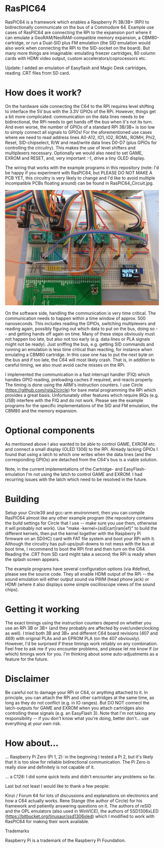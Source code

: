 # RasPIC64

RasPIC64 is a framework which enables a Raspberry Pi 3B/3B+ (RPi) to bidirectionally communicate on the bus of a Commodore 64. Example use cases of RasPIC64 are connecting the RPi to the expansion port where it can emulate a GeoRAM/NeoRAM-compatible memory expansion, a CBM80-cartridge, or run a Dual-SID plus FM emulation (the SID emulation would also work when connecting the RPi to the SID-socket on the board). But many more things are imaginable: emulating freezer cartridges, 80 column cards with HDMI video output, custom accelerators/coprocessors etc. 

Update: I added an emulation of Easyflash and Magic Desk cartridges, reading .CRT files from SD card.

# How does it work?

On the hardware side connecting the C64 to the RPi requires level shifting to interface the 5V bus with the 3.3V GPIOs of the RPi. However, things get a bit more complicated: communication on the data lines needs to be bidirectional, the RPi needs to get hands off the bus when it's not its turn. And even worse, the number of GPIOs of a standard RPi 3B/3B+ is too low to simply connect all signals to GPIOs! For the aforementioned use cases where we need to read address lines A0-A12, IO1, IO2, ROML, ROMH, Phi2, Reset, SID-chipselect, R/W and read/write data lines D0-D7 (plus GPIOs for controlling the circuitry). This makes the use of level shifters and multiplexers necessary. Optionally we would also need to set GAME, EXROM and RESET, and, very important :-), drive a tiny OLED display.

The wiring that works with the example programs in this repository (note: I'd be happy if you experiment with RasPIC64, but PLEASE DO NOT MAKE A PCB YET, this circuitry is very likely to change and I'd like to avoid multiple incompatible PCBs floating around) can be found in RasPIC64_Circuit.jpg.

![RasPIC64 on Breadboard](Interface/RasPIC64_breadboard.jpg)

On the software side, handling the communication is very time critical. The communication needs to happen within a time window of approx. 500 nanoseconds. This includes reading the GPIOs, switching multiplexers and reading again, possibly figuring out which data to put on the bus, doing so -- and getting hands off again on time. Many of these steps obviously must not happen too late, but also not too early (e.g. data lines or PLA signals might not be ready). Just sniffing the bus, e.g. getting SID commands and running an emulation is less time critical than reacting, for instance when emulating a CBM80 cartridge. In this case one has to put the next byte on the bus and if too late, the C64 will most likely crash. That is, in addition to careful timing, we also must avoid cache misses on the RPi. 

I implemented the communication in a fast interrupt handler (FIQ) which handles GPIO reading, preloading caches if required, and reacts properly. The timing is done using the ARM's instruction counters. I use Circle (https://github.com/rsta2/circle) for bare metal programming the RPi which provides a great basis. Unfortunately other features which require IRQs (e.g. USB) interfere with the FIQ and do not work. Please see the example programs for the specific implementations of the SID and FM emulation, the CBM80 and the memory expansion.

# Optional components

As mentioned above I also wanted to be able to control GAME, EXROM etc. and connect a small display (OLED 1306) to the RPi. Already lacking GPIOs I found that using a latch to which one writes when the data lines (and the corresponding GPIOs) are detached from the C64's bus is a viable solution.

Note, in the current implementations of the Cartridge- and EasyFlash-emulation I'm not using the latch to control GAME and EXROM. I had recurring issues with the latch which need to be resolved in the future.


# Building

Setup your Circle39 and gcc-arm environment, then you can compile RasPIC64 almost like any other example program (the repository contains the build settings for Circle that I use -- make sure you use them, otherwise it will probably not work). Use "make -kernel={sid|cart|ram|ef}" to build the different kernels, then put the kernel together with the Raspberry Pi firmware on an SD(HC) card with FAT file system and boot your RPi with it. Although the circuitry has pull-ups/pull-downs to not mess with the bus at boot time, I recommend to boot the RPi first and then turn on the C64. Reading the .CRT from SD card might take a second; the RPi is ready when the splash screen appears.

The example programs have several configuration options (via #define), please see the source code. They all enable HDMI output of the RPi -- the sound emulation will either output sound via PWM (head phone jack) or HDMI (where it also displays some simple oscilloscope views of the sound chips).

# Getting it working

The exact timings using the instruction counters depend on whether you use an RPi 3B or 3B+ (and they probably are affected by over/underclocking as well). I tried both 3B and 3B+ and different C64 board revisions (407 and 469) with original PLAs and an EPROM PLA (on the 407 obviously). However, I'd be surprised if these timings work reliably on any combination. Feel free to ask me if you encounter problems, and please let me know if (or which) timings work for you. I'm thinking about some auto-adjustments as a feature for the future.


# Disclaimer

Be careful not to damage your RPi or C64, or anything attached to it. In principle, you can attach the RPi and other cartridges at the same time, as long as they do not conflict (e.g. in IO ranges). But DO NOT connect the latch-outputs for GAME and EXROM when you attach cartridges also controlling these signals (e.g. an EasyFlash 3). Note that I'm not taking any responsibility -- if you don't know what you're doing, better don't... use everything at your own risk.

# How about...

... Raspberry Pi Zero (Pi 1, 2): in the beginning I tested a Pi 2, but it's likely that it is too slow for reliable bidirectional communication. The Pi Zero is really slow and definitely is not capable of it.

... a C128: I did some quick tests and didn't encounter any problems so far.


Last but not least I would like to thank a few people:

Kinzi / Forum 64 for lots of discussions and explanations on electronics and how a C64 actually works.
Rene Stange (the author of Circle) for his framework and patiently answering questions on it.
The authors of reSID and the OPL emulators (also used in WinVICE), the authors of SSD1306xLED  (https://bitbucket.org/tinusaur/ssd1306xled) which I modified to work with RasPIC64 for making their work available.


Trademarks

Raspberry Pi is a trademark of the Raspberry Pi Foundation.
